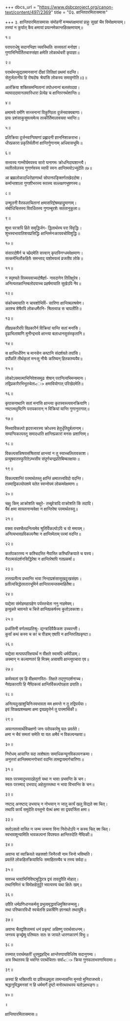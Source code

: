 +++
dbcs_url = "https://www.dsbcproject.org/canon-text/content/497/2369"
title = "0३. क्षान्तिपारमितासमासः"

+++
३. क्षान्तिपारमितासमासः
सं‍मोहनीं मन्मथपक्षमायां 
प्राहुः सुखां चैव विमोक्षमायाम्।  
तस्यां न कुर्यात् कैव क्षमायां
प्रयत्नमेकान्तहितक्षमायाम्॥

१॥

परापराधेषु सदानभिज्ञा
व्यवस्थितिः सत्त्ववतां मनोज्ञा।  
गुणाभिनिर्वर्तितचारुसंज्ञा
क्षमेति लोकार्थचरी कृपाज्ञा॥

२॥

परार्थमभ्युद्यतमानसानां
दीक्षां तितिक्षां प्रथमां वदन्ति।  
सेतुर्जलानीव हि रोषदोषः
श्रेयांसि लोकस्य समावृणोति॥३॥

अलंक्रिया शक्तिसमन्वितानां
तपोधनानां बलसंपदग्रा।  
व्यापाददावानलवारिधारा
प्रेत्येह च क्षान्तिरनर्थशान्तिः॥

४॥

क्षमामये वर्मणि सज्जनानां
विकुण्ठिता दुर्जनवाक्यबाणाः।  
प्रायः प्रशंसाकुसुमत्वमेत्य
तत्कीर्तिमालावयवा भवन्ति॥

५॥

प्रतिक्रिया दुर्जनवाग्विषाणां
प्रह्लादनी ज्ञाननिशाकराभा।  
धीरप्रकारा प्रकृतिर्यतीनां
क्षान्तिर्गुणानाम् अधिवासभूमिः॥

६॥

सत्त्वस्य गाम्भीर्यमयस्य सारो
घनागमः क्रोधनिदाघशान्त्यै।  
व्यतीतवेलस्य गुणार्णवस्य
व्यापी स्वनः क्षान्तिमयोऽभ्युदेति॥७॥

आ ब्रह्मलोकादधिरोहाणार्था
सोपानपङ्क्तिर्गतखेददोषा।  
कर्मान्तशाला गुणशीभरस्य
रूपस्य सल्लक्षणभूषणस्य॥

८॥

उन्मूलनी वैरफलाचितानां
क्षमासरिद्दोषमहाद्रुमाणाम्।  
संबोधिचित्तस्य विवर्धितस्य
गुणाम्बुरशेः सततानुकूला॥

९॥

शुभा परत्रापि हिते समृद्धिर्जग-
द्धितार्थस्य परा विवृद्धिः।  
शुभस्वभावातिशयप्रसिद्धिः
क्षान्तिर्मनःकायवचोविशुद्धिः॥

१०॥

संसारदोषैर्न च च्छेदमेति
सत्त्वान् कृपास्निग्धमवेक्षमाणः।  
सत्कर्मभिर्लोकहितैः समन्ताद्
यशोमयत्वं व्रजतीव लोके॥

११॥

न स्पृश्यते विस्मयवाच्यदोषैर्ज्ञा-
नावदानेन तितिक्षुरेव।  
अनित्यताक्षान्तिबलोदयाच्च
प्रहर्षमायाति सुखेऽपि नैव॥

१२॥

संकोचमायाति न चायशोभिर्वि-
सारिणा क्षान्तिबलश्रयेण।  
अतश्च शेषैरपि लोकधर्मैरनि-
श्रितत्वान्न स चापलीति॥

१३॥

तीव्रप्रकारैरपि विप्रकारैर्न 
विक्रियां यान्ति सतां मनांसि।  
दृढाभिलाषाणि मुनीन्द्रभावे
क्षान्त्या बलाधानसुसंस्कृतानि॥

१४॥

स क्षान्तिधीरेण च मानसेन
कष्टानि सं‍दर्शयते तपांसि।  
दर्पोन्नतिं तीर्थकृतां मनःसु
नीचैः करिष्यन् हितकाम्ययैव॥

१५॥

लोकोऽयमात्माभिनिवेशसमूढः
शेषान् परानित्यभिमन्यमानः।  
तद्विप्रकारैरभिभूतचेता<ः>
क्षमावियोगात् परिखेदमेति॥

१६॥

कृपासनाथानि सतां मनांसि
क्षान्त्या कृतस्वस्त्ययनक्रियाणि।  
नष्टात्मदृष्टिणि परापकारान्
न विक्रियां यान्ति गुणानुरागात्॥

१७॥

मिथ्याविकल्पो हृदयज्वरस्य
क्रोधस्य हेतुर्धृतिदुर्बलानाम्।  
सम्यग्विकल्पस्तु समादधाति
क्षान्तिप्रकारां मनसः प्रशान्तिम्॥

१८॥

विकल्पसन्निश्रयसंश्रितायां
क्षान्त्यां न तु स्याच्चलितावकाशः।  
प्रत्यूषवातस्फुरितेऽम्भसीव
सं‍पूर्णचन्द्रप्रतिबिम्बलक्षयाः॥

१९॥

विकल्पशान्तिं परमार्थतस्तु
क्षान्तिं क्षमातत्त्वविदो वदन्ति।  
तस्माद्विकल्पोपशमे यतेत
स्वप्नोपमं लोकमवेक्षमाणः॥

२०॥

चक्षुः किम् आक्रोशति चक्षुरे-
तच्छ्रोत्रादि वाक्रोशति किं तदादि।  
यैवं क्षमा सायतनान्ववेक्षा
न क्षान्तिरेषा परमार्थतस्तु॥

२१॥

वक्ता वचश्चैतदनित्यमेव
श्रुतिर्विकल्पोऽपि च यो ममायम्।  
अनित्यभावप्रविकल्पनैषा
न क्षान्तिमेताम् परमां वदन्ति॥

२२॥

कर्तापकारस्य न कश्चिदस्ति
नैवास्ति कश्चित्क्रियाते च यस्य।  
नैरात्मसंदर्शनसिद्धिरेषा
न क्षान्तिरेषापि गतप्रकर्षा॥

२३॥

तत्तत्प्रतीत्य प्रभवन्ति भावा
निन्दाप्रशंसासुखदुःखसंज्ञाः।  
प्रतीत्यसिद्धेरवतारभूमिर्न 
क्षान्तिरत्यन्तसमाहितैषा॥

२४॥

यद्येसा संमोहमहाग्रहेण
पर्यस्तचेता ननु नाहमेवम्।  
इत्युन्नते चावनते च चित्ते
क्षान्तिप्रकर्षस्य कुतोऽवकाशः॥

२५॥

प्रध्वंसिनी वर्णलवप्रतिश्रु-
द्यन्त्रादिवैकैकश उच्चरन्ती।  
कुर्यां कथं कस्य च कां च पीडाम्
एषापि न क्षान्तिरतिप्रकृष्टा॥

२६॥

यद्येसा मत्पापपरिक्षयार्थं
न वीक्षते स्वामपि धर्मपीडाम्।  
अस्मान् न कल्याणतरं हि मित्रम्
असावपि क्षान्त्युपचारा एव॥

२७॥

कर्मस्वतां एव हि वीक्षमाणस्ति-
तिक्षते तद्गुणदर्शनाच्च।  
नैवं‍प्रकारापि हि नैष्ठिकत्वं
क्षान्तिर्विकल्पोपहता प्रयाति॥

२८॥

अनित्यदुःखाशुचिनिःस्वभावता
मम क्षमन्ते न तु तद्विपर्ययाः।  
इयं विपक्षप्रशमक्षमा क्षमा
द्वयप्रवृत्तेर्न तु पारमार्थिकी॥

२९॥

अयत्नतत्त्वार्थविचक्षणो जनः
परोपकारेषु यतः प्रवर्तते।  
क्षमा न चैवं समतां समेति या
यतः क्षमैवं न विकल्पनक्षया॥

३०॥

निरोधम् आयान्ति यदा त्वशेषताः
समाधिकन्यूनविकल्पनक्रमाः।  
अनुत्तरां क्षान्तिममानगोचरां
वदन्ति तामद्वायमार्गचारिणाः॥

३१॥

स्वतः परस्मादुभयादहेतुतो
यथा न भावाः प्रभवन्ति के चन।  
स्वतः परस्माद् उभयाद् अहेतुतस्तथा 
न भावा विभवन्ति के चन॥

३२॥

नष्टाद् अनष्टाद् उभयाच् न नोभयान्
न जातु कार्यं खलु विद्यते क्व चित्।  
तथापि कार्यं समुदेति वस्तुनो 
येत्थं क्षमा सा द्वयवर्जिता क्षमा॥

३३॥

सतोऽसतो वास्ति न जन्म जन्मना
विना निरोधोऽपि न कस्य चित् क्व चित्।  
स्वभावशून्यामिति भावकल्पनां
विपश्यतः क्षान्तिरुदेति नैष्ठिकी॥

३४॥

अवाप्य यां व्याक्रियते सहस्रशो
जिनैरसौ नाम जिनो भविष्यति।  
प्रवर्तते लोकहितक्रियाविधिः
समाहितस्यैव च तस्य सर्वदा॥

३५॥

यावच्च भावाभिनिविष्टबुद्धिरत्र 
द्वयं तावदुपैति मोहात्।  
तथानिमित्तं च विमोक्षहेतुर्दुरे 
भवत्यस्य यथा क्षितेः खम्॥

३६॥

उपैति धर्मप्रणिधानकर्मसु
प्रभुत्वमृद्धावधिमुक्तिजन्मसु।  
तथा परिष्कारविधौ स्वचेतसि
प्रकर्षिणि ज्ञानबले तथायुषि॥

३७॥

अवाप्य चैतद्वशितामयं धनं
प्रकृष्टं अक्षिष्णु परार्थसाधनम्।  
जनस्य कृच्छ्रेषु पतिष्यतः सतः
स जायते धारणकारणं विभुः॥

३८॥

तस्मात् परार्थमहतीं धुरमुद्वहद्भिः
क्षान्तेरुपायविधिरेष सदानुगम्यः।  
अत्र स्थितस्य हि भवन्ति परार्थचित्ताः
सर्वा<ः> क्रिया गुणफलाभरणाभिरामाः॥

३९॥

अस्यां हि भक्तिरपि या प्रविरूढमूला
तामभ्यसन्ति मुनयो मुनिराजभावे।  
श्रद्धानुविद्धमनसां न हि धर्ममार्गे
दृष्टो मनोरथरथस्य यतोऽक्षभङ्गः॥

४०॥

॥

क्षान्तिपारमितासमासः॥

